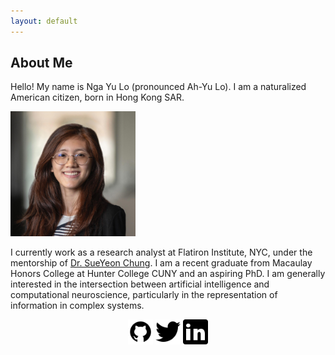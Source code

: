 ```yaml
---
layout: default
---
```


## About Me 
Hello! My name is Nga Yu Lo (pronounced Ah-Yu Lo). I am a naturalized American citizen, born in Hong Kong SAR. 

<img class="profile-picture" src="/images/headshot22sq.jpg" width="200px"/>

I currently work as a research analyst at Flatiron Institute, NYC, under the mentorship of [Dr. SueYeon Chung](https://sites.google.com/site/sueyeonchung/). I am a recent graduate from Macaulay Honors College at Hunter College CUNY and an aspiring PhD. I am generally interested in the intersection between artificial intelligence and computational neuroscience, particularly in the representation of information in complex systems. 

<p align="center">
<a href="https://github.com/ngayulo" target="_blank"><img src="/images/github.png" width="40px"></a>
<a href="https://twitter.com/nyu_lo" target="_blank"><img src="/images/twitter.png" width="40px"></a>
<a href="www.linkedin.com/in/nga-yu-lo-9716021b8" target="_blank"><img src="/images/linkedin.png" width="40px"></a>
</p>
